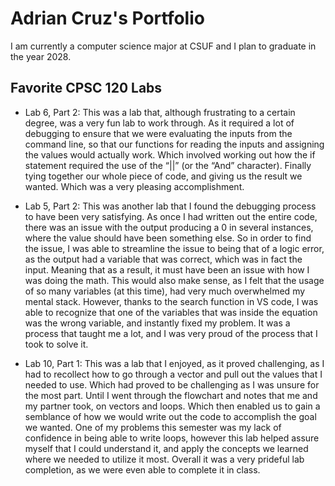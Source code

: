 
# Adrian Cruz's Portfolio

I am currently a computer science major at CSUF and I plan to graduate in the year 2028.

## Favorite CPSC 120 Labs

* Lab 6, Part 2: 
    This was a lab that, although frustrating to a certain degree, was a very fun lab to work through. As it required a lot of debugging to ensure that we were evaluating the inputs from the command line, so that our functions for reading the inputs and assigning the values would actually work. Which involved working out how the if statement required the use of the “||” (or the “And” character). Finally tying together our whole piece of code, and giving us the result we wanted. Which was a very pleasing accomplishment.

* Lab 5, Part 2: 
    This was another lab that I found the debugging process to have been very satisfying. As once I had written out the entire code, there was an issue with the output producing a 0 in several instances, where the value should have been something else. So in order to find the issue, I was able to streamline the issue to being that of a logic error, as the output had a variable that was correct, which was in fact the input. Meaning that as a result, it must have been an issue with how I was doing the math. This would also make sense, as I felt that the usage of so many variables (at this time), had very much overwhelmed my mental stack. However, thanks to the search function in VS code, I was able to recognize that one of the variables that was inside the equation was the wrong variable, and instantly fixed my problem. It was a process that taught me a lot, and I was very proud of the process that I took to solve it.

* Lab 10, Part 1: 
    This was a lab that I enjoyed, as it proved challenging, as I had to recollect how to go through a vector and pull out the values that I needed to use. Which had proved to be challenging as I was unsure for the most part. Until I went through the flowchart and notes that me and my partner took, on vectors and loops. Which then enabled us to gain a semblance of how we would write out the code to accomplish the goal we wanted. One of my problems this semester was my lack of confidence in being able to write loops, however this lab helped assure myself that I could understand it, and apply the concepts we learned where we needed to utilize it most. Overall it was a very prideful lab completion, as we were even able to complete it in class.
